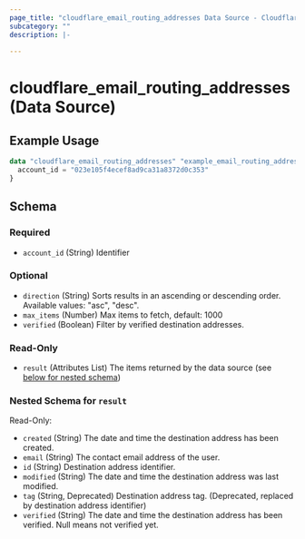 ```yaml
---
page_title: "cloudflare_email_routing_addresses Data Source - Cloudflare"
subcategory: ""
description: |-
  
---
```


# cloudflare_email_routing_addresses (Data Source)



## Example Usage

```terraform
data "cloudflare_email_routing_addresses" "example_email_routing_addresses" {
  account_id = "023e105f4ecef8ad9ca31a8372d0c353"
}
```

<!-- schema generated by tfplugindocs -->
## Schema

### Required

- `account_id` (String) Identifier

### Optional

- `direction` (String) Sorts results in an ascending or descending order.
Available values: "asc", "desc".
- `max_items` (Number) Max items to fetch, default: 1000
- `verified` (Boolean) Filter by verified destination addresses.

### Read-Only

- `result` (Attributes List) The items returned by the data source (see [below for nested schema](#nestedatt--result))

<a id="nestedatt--result"></a>
### Nested Schema for `result`

Read-Only:

- `created` (String) The date and time the destination address has been created.
- `email` (String) The contact email address of the user.
- `id` (String) Destination address identifier.
- `modified` (String) The date and time the destination address was last modified.
- `tag` (String, Deprecated) Destination address tag. (Deprecated, replaced by destination address identifier)
- `verified` (String) The date and time the destination address has been verified. Null means not verified yet.


